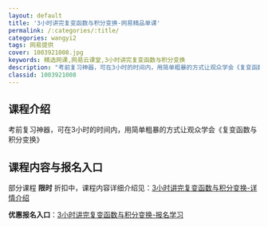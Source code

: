 ```yaml
---
layout: default
title: '3小时讲完复变函数与积分变换-网易精品单课'
permalink: /:categories/:title/
categories: wangyi2
tags: 网易提供
cover: 1003921008.jpg
keywords: 精选网课,网易云课堂,3小时讲完复变函数与积分变换
description: "考前复习神器，可在3小时的时间内，用简单粗暴的方式让观众学会《复变函数与积分变换》3小时讲完复变函数与积分变换"
classid: 1003921008
---
```


## 课程介绍

考前复习神器，可在3小时的时间内，用简单粗暴的方式让观众学会《复变函数与积分变换》

## 课程内容与报名入口

部分课程 **限时** 折扣中，课程内容详细介绍见：[3小时讲完复变函数与积分变换-详情介绍](https://study.163.com/course/introduction/1003921008.htm?share=1&shareId=1025206652&utm_campaign=share&utm_medium=iphoneShare&utm_source=&utm_u=1025206652)

**优惠报名入口**：[3小时讲完复变函数与积分变换-报名学习](https://study.163.com/course/introduction/1003921008.htm?share=1&shareId=1025206652&utm_campaign=share&utm_medium=iphoneShare&utm_source=&utm_u=1025206652)

